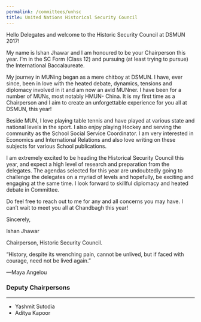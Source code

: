 ```yaml
---
permalink: /committees/unhsc
title: United Nations Historical Security Council
---
```


Hello Delegates and welcome to the Historic Security Council at DSMUN 2017!

My name is Ishan Jhawar and I am honoured to be your Chairperson this year. I’m in the SC Form (Class 12) and pursuing (at least trying to pursue) the International Baccalaureate.

My journey in MUNing began as a mere chitboy at DSMUN. I have, ever since, been in love with the heated debate, dynamics, tensions and diplomacy involved in it and am now an avid MUNner. I have been for a number of MUNs, most notably HMUN- China. It is my first time as a Chairperson and I aim to create an unforgettable experience for you all at DSMUN, this year!

Beside MUN, I love playing table tennis and have played at various state and national levels in the sport. I also enjoy playing Hockey and serving the community as the School Social Service Coordinator. I am very interested in Economics and International Relations and also love writing on these subjects for various School publications.

I am extremely excited to be heading the Historical Security Council this year, and expect a high level of research and preparation from the delegates. The agendas selected for this year are undoubtedly going to challenge the delegates on a myriad of levels and hopefully, be exciting and engaging at the same time. I look forward to skillful diplomacy and heated debate in Committee.

Do feel free to reach out to me for any and all concerns you may have. I can’t wait to meet you all at Chandbagh this year!

Sincerely,

Ishan Jhawar

Chairperson, Historic Security Council.

“History, despite its wrenching pain, cannot be unlived, but if faced with courage, need not be lived again.”

—Maya Angelou

### Deputy Chairpersons
<hr>

- Yashmit Sutodia
- Aditya Kapoor
